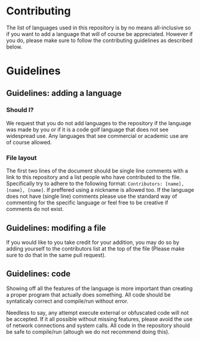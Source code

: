 # Contributing
The list of languages used in this repository is by no means all-inclusive so if you want to add a language that will of course be appreciated.
However if you do, please make sure to follow the contributing guidelines as described below.

# Guidelines

## Guidelines: adding a language

### Should I?
We request that you do not add languages to the repository if the language was made by you or if it is a code golf language that does not see widespread use.
Any languages that see commercial or academic use are of course allowed.

### File layout
The first two lines of the document should be single line comments with a link to this repository and a list people who have contributed to the file.
Specifically try to adhere to the following format: `Contributors: [name], [name], [name]`. If preffered using a nickname is allowed too.
If the language does not have (single line) comments please use the standard way of commenting for the specific language or feel free to be creative if comments do not exist.

## Guidelines: modifing a file
If you would like to you take credit for your addition, you may do so by adding yourself to the contributors list at the top of the file (Please make sure to do that in the same pull request).

## Guidelines: code
Showing off all the features of the language is more important than creating a proper program that actually does something.
All code should be syntaticaly correct and compile/run without error.

Needless to say, any attempt execute external or obfuscated code will not be accepted. 
If it all possible without missing features, please avoid the use of network connections and system calls. 
All code in the repository should be safe to compile/run (altough we do not recommend doing this).
